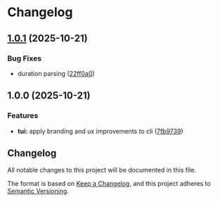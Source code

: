 # Changelog

## [1.0.1](https://github.com/kriscoleman/bonsai/compare/v1.0.0...v1.0.1) (2025-10-21)


### Bug Fixes

* duration parsing ([22ff0a0](https://github.com/kriscoleman/bonsai/commit/22ff0a0a70903387d46862a3405dabd94a263b6b))

## 1.0.0 (2025-10-21)


### Features

* **tui:** apply branding and ux improvements to cli ([7fb9739](https://github.com/kriscoleman/bonsai/commit/7fb9739f772a262ab78ff1f4aa4a78494264e54f))

## Changelog

All notable changes to this project will be documented in this file.

The format is based on [Keep a Changelog](https://keepachangelog.com/en/1.0.0/),
and this project adheres to [Semantic Versioning](https://semver.org/spec/v2.0.0.html).
